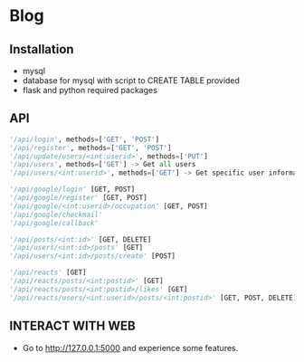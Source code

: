 # Blog
## Installation

- mysql
- database for mysql with script to CREATE TABLE provided
- flask and python required packages


## API

```python
'/api/login', methods=['GET', 'POST']
'/api/register', methods=['GET', 'POST']
'/api/update/users/<int:userid>', methods=['PUT']
'/api/users', methods=['GET'] -> Get all users
'/api/users/<int:userid>', methods=['GET'] -> Get specific user information by his/her id
```

```python
'/api/google/login' [GET, POST]
'/api/google/register' [GET, POST]
'/api/google/<int:userid>/occupation' [GET, POST]
'/api/google/checkmail'
'/api/google/callback'
```

```python
'/api/posts/<int:id>' [GET, DELETE]
'/api/users/<int:id>/posts' [GET]
'/api/users/<int:id>/posts/create' [POST]
```

```python
'/api/reacts' [GET]
'/api/reacts/posts/<int:postid>' [GET]
'/api/reacts/posts/<int:postid>/likes' [GET]
'/api/reacts/users/<int:userid>/posts/<int:postid>' [GET, POST, DELETE]
```

## INTERACT WITH WEB

- Go to http://127.0.0.1:5000 and experience some features.

